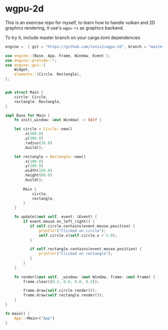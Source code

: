 # wgpu-2d

This is an exercise repo for myself, to learn how to handle vulkan and 2D graphics rendering, it use's `wgpu-rs` as graphics backend.


To try it, include master branch on your cargo.toml dependencies

```rust
engine =  { git = "https://github.com/tonis2/wgpu-2d", branch = "master" }

```


```rust
use engine::{Base, App, Frame, Window, Event };
use engine::prelude::*;
use engine::gui::{
    Widget,
    elements::{Circle, Rectangle},
};


pub struct Main {
    circle: Circle,
    rectangle: Rectangle,
}

impl Base for Main {
    fn init(_window: &mut Window) -> Self {

    let circle = Circle::new()
        .x(300.0)
        .y(300.0)
        .radius(20.0)
        .build();

    let rectangle = Rectangle::new()
        .x(100.0)
        .y(100.0)
        .width(150.0)
        .height(80.0)
        .build();
        
        Main {
            circle,
            rectangle,
        }
    }

    fn update(&mut self, event: &Event) {
        if event.mouse.on_left_right() {
           if self.circle.contains(event.mouse.position) {
               println!("Clicked on circle");
               self.circle.x(self.circle.x + 5.0);
           }

           if self.rectangle.contains(event.mouse.position) {
               println!("Clicked on rectangle");
           }
        }
    }
    
    fn render(&mut self, _window: &mut Window, frame: &mut Frame) {
        frame.clear([0.2, 0.0, 0.0, 0.5]);

        frame.draw(self.circle.render());
        frame.draw(self.rectangle.render());  
    }
}

fn main() {
    App::<Main>("App")
}




```

